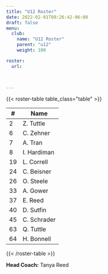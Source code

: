 ```yaml
---
title: "U12 Roster"
date: 2022-02-01T09:26:42-06:00
draft: false
menu:
  club:
    name: "U12 Roster"
    parent: "u12"
    weight: 100

roster:
  url:


  
---
```


<!-- {{< table >}} -->

{{< roster-table table_class="table" >}}

| #  | Name        |
|----|------------ |
| 2  | Z. Tuttle   |
| 6  | C. Zehner   |
| 7  | A. Tran     |
| 8  | I. Hardiman |
| 19 | L. Correll  |
| 24 | C. Beisner  |
| 26 | O. Steele   |
| 33 | A. Gower    |
| 37 | E. Reed     |
| 40 | D. Sutfin   |
| 45 | C. Schrader |
| 63 | Q. Tuttle   |
| 64 | H. Bonnell  |

{{< /roster-table >}}

**Head Coach:** Tanya Reed
